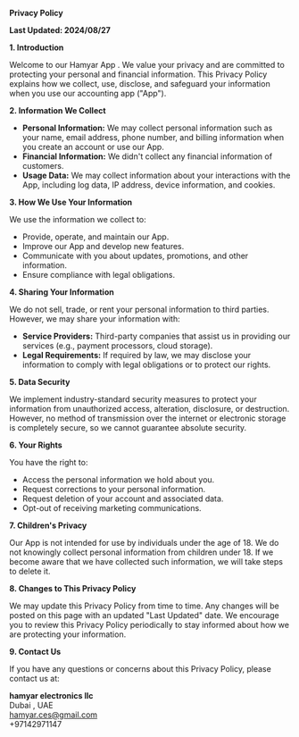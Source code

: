 
**Privacy Policy**

**Last Updated: 2024/08/27**

**1. Introduction**

Welcome to our Hamyar App . We value your privacy and are committed to protecting your personal and financial information. This Privacy Policy explains how we collect, use, disclose, and safeguard your information when you use our accounting app ("App").

**2. Information We Collect**

- **Personal Information:** We may collect personal information such as your name, email address, phone number, and billing information when you create an account or use our App.
- **Financial Information:** We didn't collect any financial information of customers.
- **Usage Data:** We may collect information about your interactions with the App, including log data, IP address, device information, and cookies.

**3. How We Use Your Information**

We use the information we collect to:
- Provide, operate, and maintain our App.
- Improve our App and develop new features.
- Communicate with you about updates, promotions, and other information.
- Ensure compliance with legal obligations.

**4. Sharing Your Information**

We do not sell, trade, or rent your personal information to third parties. However, we may share your information with:
- **Service Providers:** Third-party companies that assist us in providing our services (e.g., payment processors, cloud storage).
- **Legal Requirements:** If required by law, we may disclose your information to comply with legal obligations or to protect our rights.

**5. Data Security**

We implement industry-standard security measures to protect your information from unauthorized access, alteration, disclosure, or destruction. However, no method of transmission over the internet or electronic storage is completely secure, so we cannot guarantee absolute security.

**6. Your Rights**

You have the right to:
- Access the personal information we hold about you.
- Request corrections to your personal information.
- Request deletion of your account and associated data.
- Opt-out of receiving marketing communications.

**7. Children's Privacy**

Our App is not intended for use by individuals under the age of 18. We do not knowingly collect personal information from children under 18. If we become aware that we have collected such information, we will take steps to delete it.

**8. Changes to This Privacy Policy**

We may update this Privacy Policy from time to time. Any changes will be posted on this page with an updated "Last Updated" date. We encourage you to review this Privacy Policy periodically to stay informed about how we are protecting your information.

**9. Contact Us**

If you have any questions or concerns about this Privacy Policy, please contact us at:

**hamyar electronics llc** \
Dubai , UAE\
hamyar.ces@gmail.com\
+97142971147
